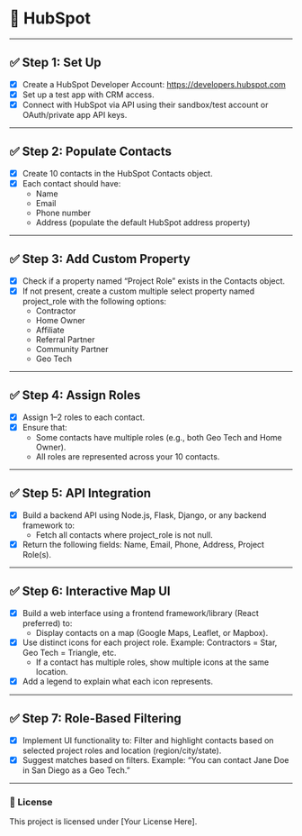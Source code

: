 # 📘 HubSpot

---

## ✅ Step 1: Set Up

- [x] Create a HubSpot Developer Account: https://developers.hubspot.com
- [x] Set up a test app with CRM access.
- [x] Connect with HubSpot via API using their sandbox/test account or OAuth/private app API keys.

---

## ✅ Step 2: Populate Contacts

- [x] Create 10 contacts in the HubSpot Contacts object.
- [x] Each contact should have:
  - Name
  - Email
  - Phone number
  - Address (populate the default HubSpot address property)

---

## ✅ Step 3: Add Custom Property

- [x] Check if a property named “Project Role” exists in the Contacts object.
- [x] If not present, create a custom multiple select property named project_role with the following options:
  - Contractor
  - Home Owner
  - Affiliate
  - Referral Partner
  - Community Partner
  - Geo Tech

---

## ✅ Step 4: Assign Roles

- [x] Assign 1–2 roles to each contact.
- [x] Ensure that:
  - Some contacts have multiple roles (e.g., both Geo Tech and Home Owner).
  - All roles are represented across your 10 contacts.

---

## ✅ Step 5: API Integration

- [x] Build a backend API using Node.js, Flask, Django, or any backend framework to:
  - Fetch all contacts where project_role is not null.
- [x] Return the following fields: Name, Email, Phone, Address, Project Role(s).

---

## ✅ Step 6: Interactive Map UI

- [x] Build a web interface using a frontend framework/library (React preferred) to:
  - Display contacts on a map (Google Maps, Leaflet, or Mapbox).
- [x] Use distinct icons for each project role.
      Example: Contractors = Star, Geo Tech = Triangle, etc.
  - If a contact has multiple roles, show multiple icons at the same location.
- [x] Add a legend to explain what each icon represents.

---

## ✅ Step 7: Role-Based Filtering

- [x] Implement UI functionality to:
      Filter and highlight contacts based on selected project roles and location (region/city/state).
- [x] Suggest matches based on filters.
      Example: “You can contact Jane Doe in San Diego as a Geo Tech.”

---

### 📌 License

This project is licensed under [Your License Here].

